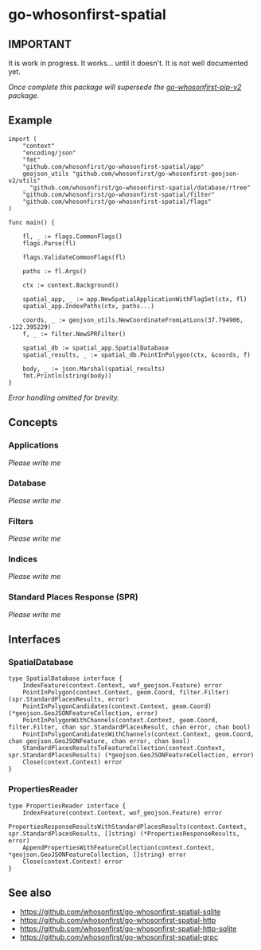 # go-whosonfirst-spatial

## IMPORTANT

It is work in progress. It works... until it doesn't. It is not well documented yet.

_Once complete this package will supersede the [go-whosonfirst-pip-v2](https://github.com/whosonfirst/go-whosonfirst-pip-v2) package._

## Example

```
import (
	"context"
	"encoding/json"
	"fmt"
	"github.com/whosonfirst/go-whosonfirst-spatial/app"
	geojson_utils "github.com/whosonfirst/go-whosonfirst-geojson-v2/utils"	
	_ "github.com/whosonfirst/go-whosonfirst-spatial/database/rtree"
	"github.com/whosonfirst/go-whosonfirst-spatial/filter"
	"github.com/whosonfirst/go-whosonfirst-spatial/flags"
)

func main() {

	fl, _ := flags.CommonFlags()
	flags.Parse(fl)

	flags.ValidateCommonFlags(fl)

	paths := fl.Args()
	
	ctx := context.Background()

	spatial_app, _ := app.NewSpatialApplicationWithFlagSet(ctx, fl)
	spatial_app.IndexPaths(ctx, paths...)

	coords, _ := geojson_utils.NewCoordinateFromLatLons(37.794906, -122.395229)
	f, _ := filter.NewSPRFilter()

	spatial_db := spatial_app.SpatialDatabase
	spatial_results, _ := spatial_db.PointInPolygon(ctx, &coords, f)

	body, _ := json.Marshal(spatial_results)
	fmt.Println(string(body))
}
```

_Error handling omitted for brevity._

## Concepts

### Applications

_Please write me_

### Database

_Please write me_

### Filters

_Please write me_

### Indices

_Please write me_

### Standard Places Response (SPR)

_Please write me_

## Interfaces

### SpatialDatabase

```
type SpatialDatabase interface {
	IndexFeature(context.Context, wof_geojson.Feature) error
	PointInPolygon(context.Context, geom.Coord, filter.Filter) (spr.StandardPlacesResults, error)
	PointInPolygonCandidates(context.Context, geom.Coord) (*geojson.GeoJSONFeatureCollection, error)
	PointInPolygonWithChannels(context.Context, geom.Coord, filter.Filter, chan spr.StandardPlacesResult, chan error, chan bool)
	PointInPolygonCandidatesWithChannels(context.Context, geom.Coord, chan geojson.GeoJSONFeature, chan error, chan bool)
	StandardPlacesResultsToFeatureCollection(context.Context, spr.StandardPlacesResults) (*geojson.GeoJSONFeatureCollection, error)
	Close(context.Context) error
}
```

### PropertiesReader

```
type PropertiesReader interface {
	IndexFeature(context.Context, wof_geojson.Feature) error
	PropertiesResponseResultsWithStandardPlacesResults(context.Context, spr.StandardPlacesResults, []string) (*PropertiesResponseResults, error)
	AppendPropertiesWithFeatureCollection(context.Context, *geojson.GeoJSONFeatureCollection, []string) error
	Close(context.Context) error
}
```

## See also

* https://github.com/whosonfirst/go-whosonfirst-spatial-sqlite
* https://github.com/whosonfirst/go-whosonfirst-spatial-http
* https://github.com/whosonfirst/go-whosonfirst-spatial-http-sqlite
* https://github.com/whosonfirst/go-whosonfirst-spatial-grpc